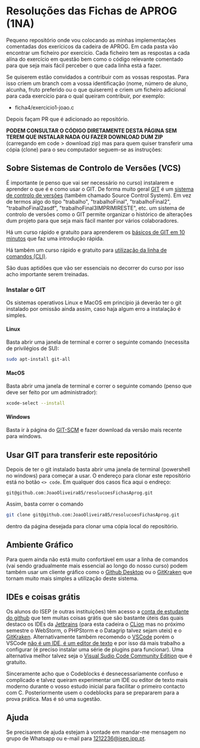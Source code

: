 # Resoluções das Fichas de APROG (1NA)

Pequeno repositório onde vou colocando as minhas implementações comentadas dos exerícicos da cadeira de APROG. Em cada pasta vão encontrar um ficheiro por exercício. Cada ficheiro tem as respostas a cada alína do exercício em questão bem como o código relevante comentado para que seja mais fácil perceber o que cada linha está a fazer.

Se quiserem estão convidados a contribuir com as vossas respostas. Para isso criem um branch com a vossa identificação (nome, número de aluno, alcunha, fruto preferido ou o que quiserem) e criem um ficheiro adicional para cada exercício para o qual queiram contribuir, por exemplo:

* ficha4/exercicio1-joao.c

Depois façam PR que é adicionado ao repositório. 

**PODEM CONSULTAR O CÓDIGO DIRETAMENTE DESTA PÁGINA SEM TEREM QUE INSTALAR NADA OU FAZER DOWNLOAD DUM ZIP** (carregando em code > download zip)  mas para quem quiser transferir uma cópia (clone) para o seu computador seguem-se as instruções: 

## Sobre Sistemas de Controlo de Versões (VCS)

É importante (e penso que vai ser necessário no curso) instalarem e aprender o que é e como usar o GIT. De forma muito geral [GIT](https://git-scm.com/about) é um [sistema de controlo de versões](https://en.wikipedia.org/wiki/Version_control) (também chamado Source Control System). Em vez de termos algo do tipo "trabalho", "trabalhoFinal", "trabalhoFinal2", "trabalhoFinal2asdf", "trabalhoFinal3IMPRIMIRESTE", etc. um sistema de controlo de versões como o GIT permite organizar o histórico de alterações dum projeto para que seja mais fácil manter por vários colaboradores.

Há um curso rápido e gratuito para aprenderem os [básicos de GIT em 10 minutos](https://www.freecodecamp.org/news/learn-the-basics-of-git-in-under-10-minutes-da548267cc91/) que faz uma introdução rápida.

Há também um curso rápido e gratuito para [utilização da linha de comandos (CLI)](https://developer.mozilla.org/en-US/docs/Learn/Tools_and_testing/Understanding_client-side_tools/Command_line).

São duas aptidões que vão ser essenciais no decorrer do curso por isso acho importante serem treinadas.

### Instalar o GIT

Os sistemas operativos Linux e MacOS em princípio já deverão ter o git instalado por omissão ainda assim, caso haja algum erro a instalação é simples.

#### Linux

Basta abrir uma janela de terminal e correr o seguinte comando (necessita de privilégios de SU):

```sh
sudo apt-install git-all
```

#### MacOS

Basta abrir uma janela de terminal e correr o seguinte comando (penso que deve ser feito por um administrador):

```sh
xcode-select --install
```

#### Windows

Basta ir à página do [GIT-SCM](https://git-scm.com/download/win) e fazer download da versão mais recente para windows.


## Usar GIT para transferir este repositório

Depois de ter o git instalado basta abrir uma janela de terminal (powershell no windows) para começar a usar. O endereço para clonar este repositório está no botão `<> code`. Em qualquer dos casos fica aqui o endreço:

```
git@github.com:JoaoOliveira85/resolucoesFichasAprog.git
```

Assim, basta correr o comando 

```sh
git clone git@github.com:JoaoOliveira85/resolucoesFichasAprog.git
```
dentro da página desejada para clonar uma cópia local do repositório. 

## Ambiente Gráfico

Para quem ainda não está muito confortável em usar a linha de comandos (vai sendo gradualmente mais essencial ao longo do nosso curso) podem também usar um cliente gráfico como o [Github Desktop](https://desktop.github.com/) ou o [GitKraken](https://www.gitkraken.com/) que tornam muito mais simples a utilização deste sistema.

## IDEs e coisas grátis

Os alunos do ISEP (e outras instituições) têm acesso a [conta de estudante do github](https://education.github.com/pack) que tem muitas coisas grátis que são bastante úteis das quais destaco os IDEs da [Jetbrains](https://www.jetbrains.com/) (para esta cadeira o [CLion](https://www.jetbrains.com/clion/) mas no próximo semestre o WebStorm, o PHPStorm e o Datagrip talvez sejam uteis) e o [GitKraken](https://www.gitkraken.com/). Alternativamente também recomendo o [VSCode](https://code.visualstudio.com/) porém o VSCode [não é um IDE, é um editor de texto](https://stackoverflow.com/questions/199207/do-you-draw-a-distinction-between-text-editors-and-ides) e por isso dá mais trabalho a configurar (é preciso instalar uma série de plugins para funcionar). Uma alternativa melhor talvez seja o [Visual Sudio Code Community Edition](https://visualstudio.microsoft.com/vs/community/) que é gratuito. 

Sinceramente acho que o Codeblocks é desnecessariamente confuso e complicado e talvez queiram experimentar um IDE ou editor de texto mais moderno durante o vosso estudo inicial para facilitar o primeiro contacto com C. Posteriormente usem o codeblocks para se prepararem para a prova prática. Mas é só uma sugestão. 

## Ajuda

Se precisarem de ajuda estejam à vontade em mandar-me mensagem no grupo de Whatsapp ou e-mail para 1212236@isep.ipp.pt.
